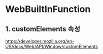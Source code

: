 # WebBuiltInFunction

## 1. customElements 속성

https://developer.mozilla.org/en-US/docs/Web/API/Window/customElements
